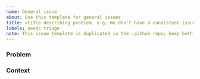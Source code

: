 ```yaml
---
name: General issue
about: Use this template for general issues
title: <title describing problem. e.g. We don't have a consistent issue creation format>
labels: needs triage
note: This issue template is duplicated in the .github repo; keep both in sync
---
```


### Problem

<!-- 
Describe the problem that you are experiencing or seeing. Do not describe the fix or potential fixes here.

The problem described should be specific and targeted. If the problem is larger and needs coordination across multiple issues to fix, the project process should be used instead.
-->

### Context

<!-- Additional context about possible fixes. delete section if not needed -->
